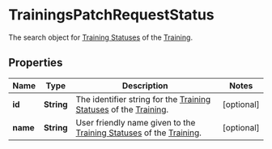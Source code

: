 

# TrainingsPatchRequestStatus

The search object for [Training Statuses](https://developers.intellihr.io/docs/v1/) of the [Training](https://developers.intellihr.io/docs/v1/).

## Properties

| Name | Type | Description | Notes |
|------------ | ------------- | ------------- | -------------|
|**id** | **String** | The identifier string for the [Training Statuses](https://developers.intellihr.io/docs/v1/) of the [Training](https://developers.intellihr.io/docs/v1/). |  [optional] |
|**name** | **String** | User friendly name given to the [Training Statuses](https://developers.intellihr.io/docs/v1/) of the [Training](https://developers.intellihr.io/docs/v1/). |  [optional] |



